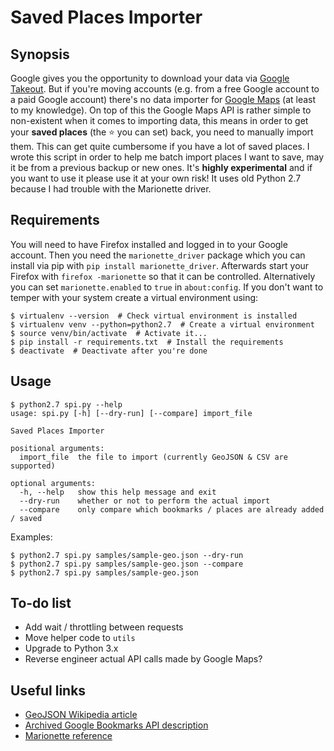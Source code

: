 # Saved Places Importer

## Synopsis

Google gives you the opportunity to download your data via [Google Takeout](https://en.wikipedia.org/wiki/Google_Takeout). But if you're moving accounts (e.g. from a free Google account to a paid Google account) there's no data importer for [Google Maps](http://maps.google.com) (at least to my knowledge). On top of this the Google Maps API is rather simple to non-existent when it comes to importing data, this means in order to get your **saved places** (the :star: you can set) back, you need to manually import them. This can get quite cumbersome if you have a lot of saved places. I wrote this script in order to help me batch import places I want to save, may it be from a previous backup or new ones. It's **highly experimental** and if you want to use it please use it at your own risk! It uses old Python 2.7 because I had trouble with the Marionette driver.

## Requirements

You will need to have Firefox installed and logged in to your Google account. Then you need the `marionette_driver` package which you can install via pip with `pip install marionette_driver`. Afterwards start your Firefox with `firefox -marionette` so that it can be controlled. Alternatively you can set `marionette.enabled` to `true` in `about:config`. If you don't want to temper with your system create a virtual environment using:
```lang=bash
$ virtualenv --version  # Check virtual environment is installed
$ virtualenv venv --python=python2.7  # Create a virtual environment
$ source venv/bin/activate  # Activate it...
$ pip install -r requirements.txt  # Install the requirements
$ deactivate  # Deactivate after you're done
```

## Usage

```lang=bash
$ python2.7 spi.py --help
usage: spi.py [-h] [--dry-run] [--compare] import_file

Saved Places Importer

positional arguments:
  import_file  the file to import (currently GeoJSON & CSV are supported)

optional arguments:
  -h, --help   show this help message and exit
  --dry-run    whether or not to perform the actual import
  --compare    only compare which bookmarks / places are already added / saved
```

Examples:
```lang=bash
$ python2.7 spi.py samples/sample-geo.json --dry-run
$ python2.7 spi.py samples/sample-geo.json --compare
$ python2.7 spi.py samples/sample-geo.json
```

## To-do list

- Add wait / throttling between requests
- Move helper code to `utils`
- Upgrade to Python 3.x
- Reverse engineer actual API calls made by Google Maps?

## Useful links

- [GeoJSON Wikipedia article](https://en.wikipedia.org/wiki/GeoJSON)
- [Archived Google Bookmarks API description](https://web.archive.org/web/20111206070337/http://www.mmartins.com/mmartins/googlebookmarksapi/)
- [Marionette reference](https://marionette-client.readthedocs.io/en/latest/index.html)